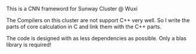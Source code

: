 This is a CNN frameword for Sunway Cluster @ Wuxi

The Compilers on this cluster are not support C++ very well. So I write the
parts of core calculation in C and link them with the C++ parts.

The code is designed with as less dependencies as possible. Only a blas 
library is required!

